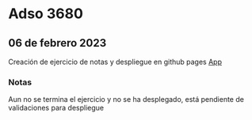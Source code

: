 # Adso 3680 

## 06 de febrero 2023

Creación de ejercicio de notas y despliegue en github pages
[App](https://andresfdel17.github.io/edwin-060223/)

### Notas

Aun no se termina el ejercicio y no se ha desplegado, está pendiente de validaciones para despliegue